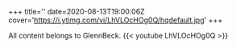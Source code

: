 +++
title=''
date=2020-08-13T19:00:06Z
cover='https://i.ytimg.com/vi/LhVLOcHOg0Q/hqdefault.jpg'
+++

All content belongs to GlennBeck.
{{< youtube LhVLOcHOg0Q >}}

